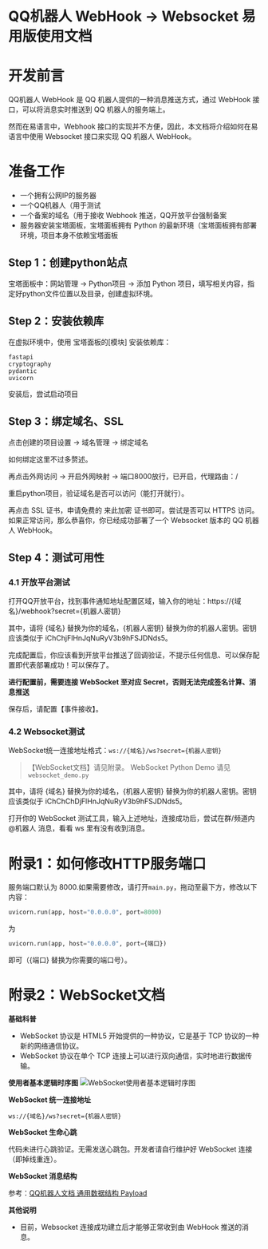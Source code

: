 # QQ机器人 WebHook -> Websocket 易用版使用文档

# 开发前言

QQ机器人 WebHook 是 QQ 机器人提供的一种消息推送方式，通过 WebHook 接口，可以将消息实时推送到 QQ 机器人的服务端上。

然而在易语言中，Webhook 接口的实现并不方便，因此，本文档将介绍如何在易语言中使用 Websocket 接口来实现 QQ 机器人 WebHook。

# 准备工作
- 一个拥有公网IP的服务器
- 一个QQ机器人（用于测试
- 一个备案的域名（用于接收 Webhook 推送，QQ开放平台强制备案
- 服务器安装宝塔面板，宝塔面板拥有 Python 的最新环境（宝塔面板拥有部署环境，项目本身不依赖宝塔面板

## Step 1：创建python站点

宝塔面板中：网站管理 -> Python项目 -> 添加 Python 项目，填写相关内容，指定好python文件位置以及目录，创建虚拟环境。

## Step 2：安装依赖库

在虚拟环境中，使用 宝塔面板的[模块] 安装依赖库：

```
fastapi
cryptography
pydantic
uvicorn
```
安装后，尝试启动项目

## Step 3：绑定域名、SSL
点击创建的项目设置 -> 域名管理 -> 绑定域名

如何绑定这里不过多赘述。

再点击外网访问 -> 开启外网映射 -> 端口8000放行，已开启，代理路由：/

重启python项目，验证域名是否可以访问（能打开就行）。

再点击 SSL 证书，申请免费的 来此加密 证书即可。尝试是否可以 HTTPS 访问。如果正常访问，那么恭喜你，你已经成功部署了一个 Websocket 版本的 QQ 机器人 WebHook。

## Step 4：测试可用性
### 4.1 开放平台测试
打开QQ开放平台，找到事件通知地址配置区域，输入你的地址：https://{域名}/webhook?secret={机器人密钥}

其中，请将 {域名} 替换为你的域名，{机器人密钥} 替换为你的机器人密钥。密钥应该类似于 iChChjFlHnJqNuRyV3b9hFSJDNds5。

完成配置后，你应该看到开放平台推送了回调验证，不提示任何信息、可以保存配置即代表部署成功！可以保存了。

**进行配置前，需要连接 WebSocket 至对应 Secret，否则无法完成签名计算、消息推送**

保存后，请配置【事件接收】。

### 4.2 Websocket测试
WebSocket统一连接地址格式：`ws://{域名}/ws?secret={机器人密钥}`

> 【WebSocket文档】请见附录。 WebSocket Python Demo 请见`websocket_demo.py`

其中，请将 {域名} 替换为你的域名，{机器人密钥} 替换为你的机器人密钥。密钥应该类似于 iChChChDjFlHnJqNuRyV3b9hFSJDNds5。

打开你的 WebSocket 测试工具，输入上述地址，连接成功后，尝试在群/频道内@机器人 消息，看看 ws 里有没有收到消息。

# 附录1：如何修改HTTP服务端口
服务端口默认为 8000.如果需要修改，请打开`main.py`，拖动至最下方，修改以下内容：
```python
uvicorn.run(app, host="0.0.0.0", port=8000)
```
为
```python
uvicorn.run(app, host="0.0.0.0", port={端口})
```
即可（{端口} 替换为你需要的端口号）。

# 附录2：WebSocket文档
**基础科普**
- WebSocket 协议是 HTML5 开始提供的一种协议，它是基于 TCP 协议的一种新的网络通信协议。
- WebSocket 协议在单个 TCP 连接上可以进行双向通信，实时地进行数据传输。

**使用者基本逻辑时序图**
![WebSocket使用者基本逻辑时序图](https://fb-cdn.fanbook.cn/fanbook/app/files/chatroom/image/b5f9acb3c497b34652f3d63b468b33f2.png)

**WebSocket 统一连接地址**
```
ws://{域名}/ws?secret={机器人密钥}
```
**WebSocket 生命心跳**

代码未进行心跳验证。无需发送心跳包。开发者请自行维护好 WebSocket 连接（即掉线重连）。

**WebSocket 消息结构**

参考：[QQ机器人文档 通用数据结构 Payload](https://bot.q.qq.com/wiki/develop/api-v2/dev-prepare/interface-framework/event-emit.html#%E9%80%9A%E7%94%A8%E6%95%B0%E6%8D%AE%E7%BB%93%E6%9E%84-payload)

**其他说明**
- 目前，Websocket 连接成功建立后才能够正常收到由 WebHook 推送的消息。